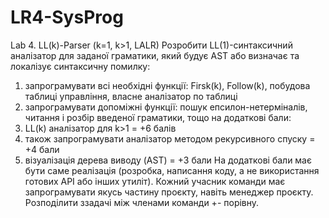 # LR4-SysProg
Lab 4. LL(k)-Parser (k=1, k>1, LALR)
Розробити LL(1)-синтаксичний аналізатор для заданої граматики, який будує AST або визначає та локалізує синтаксичну помилку:
1) запрограмувати всі необхідні функції: Firsk(k), Follow(k), побудова таблиці управління, власне аналізатор по таблиці
2) запрограмувати допоміжні функції: пошук епсилон-нетерміналів, читання і розбір введеної граматики, тощо
на додаткові бали:
3) LL(k) аналізатор для k>1 = +6 балів
4) також запрограмувати аналізатор методом рекурсивного спуску = +4 бали
6) візуалізація дерева виводу (AST) = +3 бали
На додаткові бали має бути саме реалізація (розробка, написання коду, а не використання готових API або інших утиліт).
Кожний учасник команди має запрограмувати якусь частину проєкту, навіть менеджер проєкту. Розподілити ззадачі між членами команди +- порівну.
